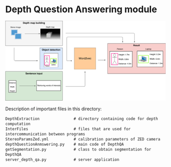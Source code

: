 # Depth Question Answering module

![Pipeline](https://raw.githubusercontent.com/BAILOOL/Assistant-for-People-with-Low-Vision/master/DepthQA/DepthQA.png?raw=true "Pipeline")


Description of important files in this directory:
```
DepthExtraction               # directory containing code for depth computation
InterFiles                    # files that are used for intercommunication between programs
StereoParamsZed.yml           # calibration parameters of ZED camera
depthQuestionAnmswering.py    # main code of DepthQA
getSegmentation.py            # class to obtain segmentation for DepthQA
server_depth_qa.py            # server application
```
